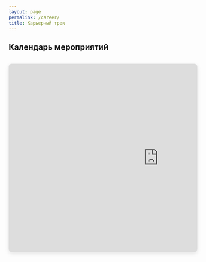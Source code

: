 ```yaml
---
layout: page
permalink: /career/
title: Карьерный трек
---
```


## Календарь мероприятий

<div class="calendar-wrapper">
  <div class="calendar-scroll-container">
    <div class="calendar-container">
      <iframe 
        src="https://calendar.yandex.ru/embed/week?layer_ids=34640123&layer_names=Онлайн-магистратура&tz_id=Europe%2FMoscow&uid=2246487652" 
        class="yandex-calendar"
        frameborder="0"
        scrolling="no"
        allowfullscreen
        loading="lazy">
      </iframe>
    </div>
  </div>
  <div class="scroll-hint">← Листайте в стороны →</div>
</div>

<style>
.calendar-wrapper {
  width: 100%;
  margin: 2rem 0;
}

.calendar-scroll-container {
  width: 100%;
  overflow-x: auto;
  overflow-y: hidden;
  -webkit-overflow-scrolling: touch; /* Плавный скролл на iOS */
  scrollbar-width: thin;
  scrollbar-color: #6a9fb5 transparent;
  border-radius: 8px;
  box-shadow: 0 4px 12px rgba(0, 0, 0, 0.1);
}

.calendar-scroll-container::-webkit-scrollbar {
  height: 8px;
}

.calendar-scroll-container::-webkit-scrollbar-track {
  background: transparent;
}

.calendar-scroll-container::-webkit-scrollbar-thumb {
  background: #6a9fb5;
  border-radius: 4px;
}

.calendar-container {
  position: relative;
  width: 800px; /* Фиксированная ширина для десктопной версии */
  min-width: 800px;
  padding-bottom: 100%; /* 16:9 соотношение */
  height: 0;
}

.yandex-calendar {
  position: absolute;
  top: 0;
  left: 0;
  width: 100%;
  height: 100%;
  border: none;
  background: white;
}

.scroll-hint {
  text-align: center;
  color: #6a9fb5;
  font-size: 0.9rem;
  margin-top: 0.5rem;
  display: none;
}

</style>